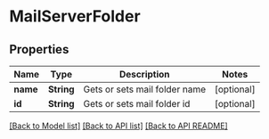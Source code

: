 
# MailServerFolder
## Properties
Name | Type | Description | Notes
------------ | ------------- | ------------- | -------------
**name** | **String** | Gets or sets mail folder name              |  [optional]
**id** | **String** | Gets or sets mail folder id              |  [optional]




[[Back to Model list]](README.md#documentation-for-models) [[Back to API list]](README.md#documentation-for-api-endpoints) [[Back to API README]](README.md)

